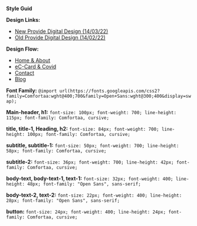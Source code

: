 **Style Guid**

**Design Links:**
- [New Provide Digital Design (14/03/22)](https://xd.adobe.com/view/af014f1c-99d7-45e7-9c11-bb4ab332d26d-fa52/)
- [Old Provide Digital Design (14/02/22)](https://xd.adobe.com/view/f908614d-098d-4792-aece-6264e347d5a4-ac5b/)

**Design Flow:**
- [Home & About](https://xd.adobe.com/view/a1cc3036-c4a8-43fc-8fca-e802aa056378-f49f/)
- [eC-Card & Covid](https://xd.adobe.com/view/b2885b73-b1a0-4ccd-99d5-f4b51dfc7c7f-e7db/)
- [Contact](https://xd.adobe.com/view/7f58fb03-7080-4708-8cb7-721884650fa9-2a0b/)
- [Blog](https://xd.adobe.com/view/37ed8001-9d25-48ce-8672-5ccff96a4c04-62be/)

**Font Family:** `@import url(https://fonts.googleapis.com/css2?family=Comfortaa:wght@400;700&family=Open+Sans:wght@300;400&display=swap);`

**Main-header, h1:** `
font-size: 100px;
font-weight: 700;
line-height: 115px;
font-family: Comfortaa, cursive;
`

**title, title-1, Heading, h2:** `
font-size: 84px;
font-weight: 700;
line-height: 100px;
font-family: Comfortaa, cursive;
`

**subtitle, subtitle-1:** `
font-size: 50px;
font-weight: 700;
line-height: 58px;
font-family: Comfortaa, cursive;
`

**subtitle-2:** `
font-size: 36px;
font-weight: 700;
line-height: 42px;
font-family: Comfortaa, cursive;
`

**body-text, body-text-1, text-1:** `
font-size: 32px;
font-weight: 400;
line-height: 48px;
font-family: "Open Sans", sans-serif;
`

**body-text-2, text-2:** `
font-size: 22px;
font-weight: 400;
line-height: 28px;
font-family: "Open Sans", sans-serif;
`

**button:** `
font-size: 24px;
font-weight: 400;
line-height: 24px;
font-family: Comfortaa, cursive;
`
